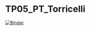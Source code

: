# TP05_PT_Torricelli
 
[![Binder](https://mybinder.org/badge_logo.svg)](https://mybinder.org/v2/gh/CCayssiols/TP05_PT_Torricelli/HEAD)
